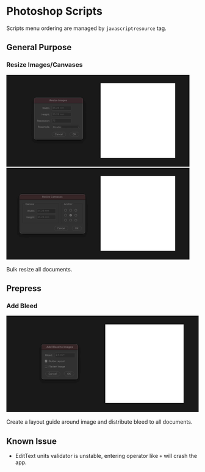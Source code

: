 Photoshop Scripts
=================

Scripts menu ordering are managed by `javascriptresource` tag.

General Purpose
---------------

### Resize Images/Canvases

<img src="../art/psd_resize_images.gif" width="480" height="240"/><img src="../art/psd_resize_canvases.gif" width="480" height="240"/>

Bulk resize all documents.

Prepress
--------

### Add Bleed

![](../art/psd_add_bleed.gif)

Create a layout guide around image and distribute bleed to all documents.

Known Issue
-----------

* EditText units validator is unstable, entering operator like `+` will crash the app.